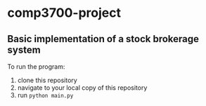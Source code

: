 # comp3700-project
## Basic implementation of a stock brokerage system

To run the program:
1. clone this repository
2. navigate to your local copy of this repository
3. run `python main.py`
